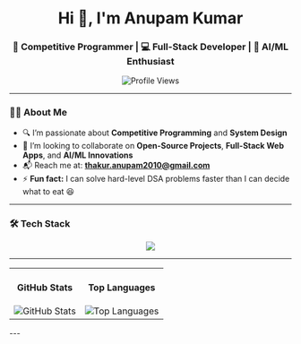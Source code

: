 <h1 align="center">Hi 👋, I'm Anupam Kumar</h1>
<h3 align="center">🚀 Competitive Programmer | 💻 Full-Stack Developer | 🧠 AI/ML Enthusiast</h3>

<p align="center">
  <img src="https://komarev.com/ghpvc/?username=AnupamKumar-1&label=Profile%20views&color=brightgreen&style=flat" alt="Profile Views" />
</p>

---

### 👨‍💻 About Me

- 🔍 I’m passionate about **Competitive Programming** and **System Design**
- 🤝 I’m looking to collaborate on **Open-Source Projects**, **Full-Stack Web Apps**, and **AI/ML Innovations**
- 📬 Reach me at: **thakur.anupam2010@gmail.com**
- ⚡ **Fun fact:** I can solve hard-level DSA problems faster than I can decide what to eat 😆

---

### 🛠️ Tech Stack

<p align="center">
  <!-- your existing skillicons row (without jupyter) -->
  <img src="https://skillicons.dev/icons?i=python,java,js,ts,react,nodejs,express,flask,mongodb,mysql,html,css,tailwind,bootstrap,git,github,docker,tensorflow,scikitlearn,linux,aws,vscode,book" />

  </p>

---

<table align="center">
  <tr>
    <td align="center">
      <h4>GitHub Stats</h4>
      <img
        src="https://github-readme-stats.vercel.app/api?username=AnupamKumar-1&show_icons=true&theme=transparent&bg_color=45,ff7e5f,fb4b6b&title_color=ffffff&text_color=ffffff&icon_color=ffffff"
        alt="GitHub Stats" />
    </td>
    <td align="center">
      <h4>Top Languages</h4>
      <img
        src="https://github-readme-stats.vercel.app/api/top-langs/?username=AnupamKumar-1&layout=compact&theme=transparent&bg_color=45,ff7e5f,fb4b6b&title_color=ffffff&text_color=ffffff"
        alt="Top Languages" />
    </td>
  </tr>
</table>
---


<!---
AnupamKumar-1/AnupamKumar-1 is a ✨ special ✨ repository because its `README.md` (this file) appears on your GitHub profile.
You can click the Preview link to take a look at your changes.
--->
